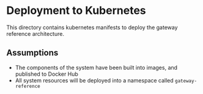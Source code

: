 #   Deployment to Kubernetes

This directory contains kubernetes manifests to deploy the gateway reference architecture.

##  Assumptions

*   The components of the system have been built into images, and published to Docker Hub
*   All system resources will be deployed into a namespace called `gateway-reference`
